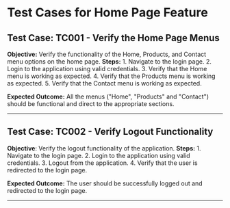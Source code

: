 # Test Cases for Home Page Feature

## Test Case: TC001 - Verify the Home Page Menus
**Objective:** Verify the functionality of the Home, Products, and Contact menu options on the home page.
**Steps:** 
    1. Navigate to the login page.
    2. Login to the application using valid credentials.
    3. Verify that the Home menu is working as expected.
    4. Verify that the Products menu is working as expected.
    5. Verify that the Contact menu is working as expected.

**Expected Outcome:** All the menus ("Home", "Products" and "Contact") should be functional and direct to the appropriate sections.

---

## Test Case: TC002 - Verify Logout Functionality 
**Objective**: Verify the logout functionality of the application.
**Steps:** 
    1. Navigate to the login page.
    2. Login to the application using valid credentials.
    3. Logout from the application.
    4. Verify that the user is redirected to the login page.

**Expected Outcome:** The user should be successfully logged out and redirected to the login page.

---
